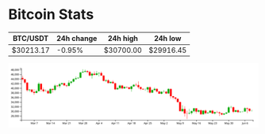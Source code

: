 # Bitcoin Stats

BTC/USDT|24h change|24h high|24h low|
|---|---|---|---|
|$30213.17|-0.95%|$30700.00|$29916.45|

<img src="./chart.svg">
